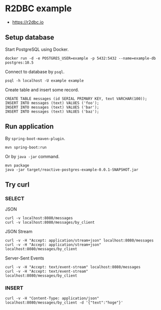 # R2DBC example

- https://r2dbc.io

## Setup database

Start PostgreSQL using Docker.

```
docker run -d -e POSTGRES_USER=example -p 5432:5432 --name=example-db postgres:10.5
```

Connect to database by `psql`.

```
psql -h localhost -U example example
```

Create table and insert some record.

```
CREATE TABLE messages (id SERIAL PRIMARY KEY, text VARCHAR(100));
INSERT INTO messages (text) VALUES ('foo');
INSERT INTO messages (text) VALUES ('bar');
INSERT INTO messages (text) VALUES ('baz');
```

## Run application

By `spring-boot-maven-plugin`.

```
mvn spring-boot:run
```

Or by `java -jar` command.

```
mvn package
java -jar target/reactive-postgres-example-0.0.1-SNAPSHOT.jar
```

## Try curl

### SELECT

JSON

```
curl -v localhost:8080/messages
curl -v localhost:8080/messages/by_client
```

JSON Stream

```
curl -v -H "Accept: application/stream+json" localhost:8080/messages
curl -v -H "Accept: application/stream+json" localhost:8080/messages/by_client
```

Server-Sent Events

```
curl -v -H "Accept: text/event-stream" localhost:8080/messages
curl -v -H "Accept: text/event-stream" localhost:8080/messages/by_client
```

### INSERT

```
curl -v -H "Content-Type: application/json" localhost:8080/messages/by_client -d '{"text":"hoge"}'
```

